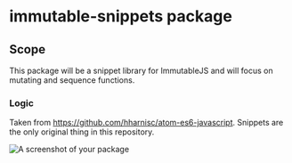 # immutable-snippets package

## Scope
This package will be a snippet library for ImmutableJS and will focus on mutating and sequence functions.

### Logic
Taken from https://github.com/hharnisc/atom-es6-javascript. Snippets are the only original thing in this repository.

![A screenshot of your package](https://f.cloud.github.com/assets/69169/2290250/c35d867a-a017-11e3-86be-cd7c5bf3ff9b.gif)
